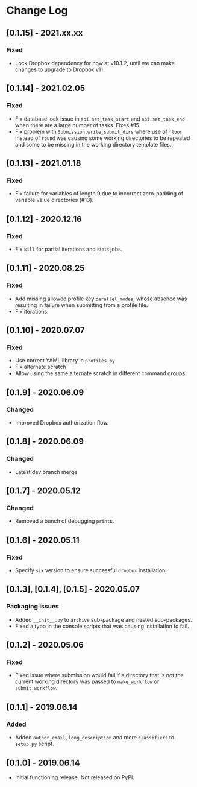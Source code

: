 # Change Log

## [0.1.15] - 2021.xx.xx

### Fixed
- Lock Dropbox dependency for now at v10.1.2, until we can make changes to upgrade to Dropbox v11.

## [0.1.14] - 2021.02.05

### Fixed 
- Fix database lock issue in `api.set_task_start` and `api.set_task_end` when there are a large number of tasks. Fixes #15.
- Fix problem with `Submission.write_submit_dirs` where use of `floor` instead of `round` was causing some working directories to be repeated and some to be missing in the working directory template files.

## [0.1.13] - 2021.01.18

### Fixed

- Fix failure for variables of length 9 due to incorrect zero-padding of variable value directories (#13).

## [0.1.12] - 2020.12.16

### Fixed

- Fix `kill` for partial iterations and stats jobs.

## [0.1.11] - 2020.08.25

### Fixed

- Add missing allowed profile key `parallel_modes`, whose absence was resulting in failure when submitting from a profile file.
- Fix iterations.

## [0.1.10] - 2020.07.07

### Fixed

- Use correct YAML library in `profiles.py`
- Fix alternate scratch
- Allow using the same alternate scratch in different command groups

## [0.1.9] - 2020.06.09

### Changed

- Improved Dropbox authorization flow.

## [0.1.8] - 2020.06.09

### Changed

- Latest dev branch merge

## [0.1.7] - 2020.05.12

### Changed

- Removed a bunch of debugging `print`s.

## [0.1.6] - 2020.05.11

### Fixed

- Specify `six` version to ensure successful `dropbox` installation.

## [0.1.3], [0.1.4], [0.1.5] - 2020.05.07

### Packaging issues

- Added `__init__.py` to `archive` sub-package and nested sub-packages.
- Fixed a typo in the console scripts that was causing installation to fail.

## [0.1.2] - 2020.05.06

### Fixed

- Fixed issue where submission would fail if a directory that is not the current working directory was passed to `make_workflow` or `submit_workflow`.

## [0.1.1] - 2019.06.14

### Added

- Added `author_email`, `long_description` and more `classifiers` to `setup.py` script.

## [0.1.0] - 2019.06.14

- Initial functioning release. Not released on PyPI.
